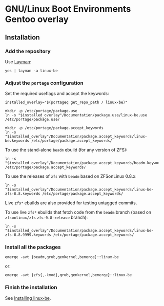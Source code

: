 # GNU/Linux Boot Environments Gentoo overlay

## Installation

### Add the repository

Use [Layman](https://wiki.gentoo.org/wiki/Layman):
```
yes | layman -a linux-be
```

### Adjust the `portage` configuration

Set the required useflags and accept the keywords:
```
installed_overlay="$(portageq get_repo_path / linux-be)"

mkdir -p /etc/portage/package.use
ln -s "$installed_overlay"/Documentation/package.use/linux-be.use /etc/portage/package.use/

mkdir -p /etc/portage/package.accept_keywords
ln -s "$installed_overlay"/Documentation/package.accept_keywords/linux-be.keywords /etc/portage/package.accept_keywords/
```

To use the stand-alone `beadm` ebuild (for any version of ZFS):
```
ln -s "$installed_overlay"/Documentation/package.accept_keywords/beadm.keywords /etc/portage/package.accept_keywords/
```

To use the releases of `zfs` with `beadm` based on ZFSonLinux 0.8.x:
```
ln -s "$installed_overlay"/Documentation/package.accept_keywords/linux-be-zfs-0.8.keywords /etc/portage/package.accept_keywords/
```

Live `zfs*` ebuilds are also provided for testing untagged commits.

To use live `zfs*` ebuilds that fetch code from the `beadm` branch (based on `zfsonlinux/zfs` `zfs-0.8-release` branch):
```
ln -s "$installed_overlay"/Documentation/package.accept_keywords/linux-be-zfs-0.8.9999.keywords /etc/portage/package.accept_keywords/
```

### Install all the packages

```
emerge -avt {beadm,grub,genkernel,bemerge}::linux-be
```

or:

```
emerge -avt {zfs{,-kmod},grub,genkernel,bemerge}::linux-be
```

### Finish the installation

See [Installing linux-be](https://gitlab.com/linux-be/zfs/wikis/linux-be-installation/Installing-linux-be).
